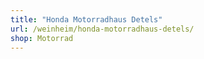 ```yaml
---
title: "Honda Motorradhaus Detels"
url: /weinheim/honda-motorradhaus-detels/
shop: Motorrad
---
```

